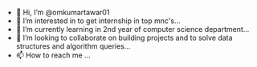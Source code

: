 - 👋 Hi, I’m @omkumartawar01
- 👀 I’m interested in to get internship in top mnc's...
- 🌱 I’m currently learning in 2nd year of computer science department...
- 💞️ I’m looking to collaborate on building projects and to solve data structures and algorithm queries...
- 📫 How to reach me ...

<!---
omkumartawar01/omkumartawar01 is a ✨ special ✨ repository because its `README.md` (this file) appears on your GitHub profile.
You can click the Preview link to take a look at your changes.
--->
